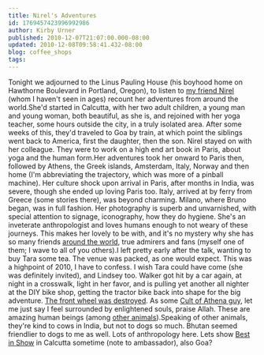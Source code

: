 ```yaml
---
title: Nirel's Adventures
id: 1769457423996992986
author: Kirby Urner
published: 2010-12-07T21:07:00.000-08:00
updated: 2010-12-08T09:58:41.432-08:00
blog: coffee_shops
tags: 
---
```


Tonight we adjourned to the Linus Pauling House (his boyhood home on Hawthorne Boulevard in Portland, Oregon), to listen to [my friend Nirel](http://controlroom.blogspot.com/2009/01/operations.html) (whom I haven't seen in ages) recount her adventures from around the world.She'd started in Calcutta, with her two adult children, a young man and young woman, both beautiful, as she is, and rejoined with her yoga teacher, some hours outside the city, in a truly isolated area.  After some weeks of this, they'd traveled to Goa by train, at which point the siblings went back to America, first the daughter, then the son.  Nirel stayed on with her colleague.  They were to work on a high end art book in Paris, about yoga and the human form.Her adventures took her onward to Paris then, followed by Athens, the Greek islands, Amsterdam, Italy, Norway and then home (I'm abbreviating the trajectory, which was more of a pinball machine).  Her culture shock upon arrival in Paris, after months in India, was severe, though she ended up loving Paris too.  Italy, arrived at by ferry from Greece (some stories there), was beyond charming.  Milano, where Bruno began, was in full fashion.  Her photography is superb and unvarnished, with special attention to signage, iconography, how they do hygiene.  She's an inveterate anthropologist and loves humans enough to not weary of these journeys.  This makes her lovely to be with, and it's no mystery why she has so many friends [around the world](http://worldgame.blogspot.com/2010/12/schools-for-diplomats.html), true admirers and fans (myself one of them; I wave to all of you others).I left pretty early after the talk, wanting to buy Tara some tea.  The venue was packed, as one would expect.  This was a highpoint of 2010, I have to confess.  I wish Tara could have come (she was definitely invited), and Lindsey too.  Walker got hit by a car again, at night in a crosswalk, light in her favor, and is pulling yet another all nighter at the DIY bike shop, getting the tractor bike back into shape for the big adventure. [The front wheel was destroyed](http://www.flickr.com/photos/17157315@N00/5242867467/).  As some [Cult of Athena guy](http://coffeeshopsnet.blogspot.com/2010/05/buzz-about-shops.html), let me just say I feel surrounded by enlightened souls, praise Allah. These are amazing human beings (among [other animals](http://coffeeshopsnet.blogspot.com/2009/04/save-polar-bears.html)).Speaking of other animals, they're kind to cows in India, but not to dogs so much.  Bhutan seemed friendlier to dogs to me as well.  Lots of anthropology here.  Lets show [Best in Show](http://www.imdb.com/title/tt0218839/) in Calcutta sometime (note to ambassador), also Goa?